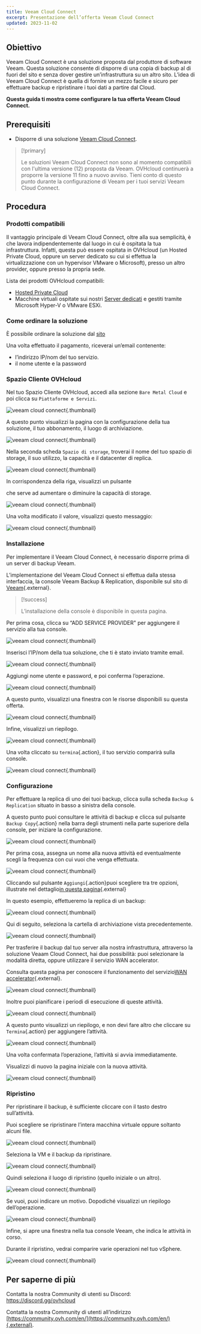 ```yaml
---
title: Veeam Cloud Connect
excerpt: Presentazione dell’offerta Veeam Cloud Connect
updated: 2023-11-02
---
```


## Obiettivo

Veeam Cloud Connect è una soluzione proposta dal produttore di software Veeam. Questa soluzione consente di disporre di una copia di backup al di fuori del sito e senza dover gestire un’infrastruttura su un altro sito. L’idea di Veeam Cloud Connect è quella di fornire un mezzo facile e sicuro per effettuare backup e ripristinare i tuoi dati a partire dal Cloud.

**Questa guida ti mostra come configurare la tua offerta Veeam Cloud Connect.**

## Prerequisiti

- Disporre di una soluzione [Veeam Cloud Connect](https://www.ovh.it/storage-solutions/veeam-cloud-connect/).

> [!primary]
>
> Le soluzioni Veeam Cloud Connect non sono al momento compatibili con l'ultima versione (12) proposta da Veeam. OVHcloud continuerà a proporre la versione 11 fino a nuovo avviso. Tieni conto di questo punto durante la configurazione di Veeam per i tuoi servizi Veeam Cloud Connect.
>

## Procedura

### Prodotti compatibili

Il vantaggio principale di Veeam Cloud Connect, oltre alla sua semplicità, è che lavora indipendentemente dal luogo in cui è ospitata la tua infrastruttura.  Infatti, questa può essere ospitata in OVHcloud (un Hosted Private Cloud, oppure un server dedicato su cui si effettua la virtualizzazione con un hypervisor VMware o Microsoft), presso un altro provider, oppure presso la propria sede.

Lista dei prodotti OVHcloud compatibili:

- [Hosted Private Cloud](https://www.ovhcloud.com/it/enterprise/products/hosted-private-cloud/)
- Macchine virtuali ospitate sui nostri [Server dedicati](https://www.ovhcloud.com/it/bare-metal/) e gestiti tramite Microsoft Hyper-V o VMware ESXi.

### Come ordinare la soluzione

È possibile ordinare la soluzione dal [sito](https://www.ovh.it/storage-solutions/veeam-cloud-connect/)

Una volta effettuato il pagamento, riceverai un’email contenente:

- l’indirizzo IP/nom del tuo servizio.
- il nome utente e la password

### Spazio Cliente OVHcloud

Nel tuo Spazio Cliente OVHcloud, accedi alla sezione `Bare Metal Cloud` e poi clicca su `Piattaforme e Servizi`.

![veeam cloud connect](veeam-cloud-connect-manager-start.png){.thumbnail}

A questo punto visualizzi la pagina con la configurazione della tua soluzione, il tuo abbonamento, il luogo di archiviazione.

![veeam cloud connect](veeam-cloud-connect-manager.png){.thumbnail}

Nella seconda scheda `Spazio di storage`, troverai il nome del tuo spazio di storage, il suo utilizzo, la capacità e il datacenter di replica.

![veeam cloud connect](veeam-cloud-connect-manager-espace.png){.thumbnail}

In corrispondenza della riga, visualizzi un pulsante

che serve ad aumentare o diminuire la capacità di storage.

![veeam cloud connect](veeam-cloud-connect-manager-modif-espace.png){.thumbnail}

Una volta modificato il valore, visualizzi questo messaggio:

![veeam cloud connect](veeam-cloud-connect-manager-modif-espace-ok.png){.thumbnail}

### Installazione

Per implementare il Veeam Cloud Connect, è necessario disporre prima di un server di backup Veeam.

L’implementazione del Veeam Cloud Connect si effettua dalla stessa interfaccia, la console Veeam Backup & Replication, disponibile sul sito di [Veeam](https://www.veeam.com/){.external}.

>[!success]
>
> L’installazione della console è disponibile in questa pagina.
>

Per prima cosa, clicca su “ADD SERVICE PROVIDER" per aggiungere il servizio alla tua console.

![veeam cloud connect](veeam-cloud-connect-add-provider.png){.thumbnail}

Inserisci l’IP/nom della tua soluzione, che ti è stato inviato tramite email.

![veeam cloud connect](veeam-cloud-connect-add-provider-ip.png){.thumbnail}

Aggiungi nome utente e password, e poi conferma l’operazione.

![veeam cloud connect](veeam-cloud-connect-add-provider-login.png){.thumbnail}

A questo punto, visualizzi una finestra con le risorse disponibili su questa offerta.

![veeam cloud connect](veeam-cloud-connect-add-provider-ressources.png){.thumbnail}

Infine, visualizzi un riepilogo.

![veeam cloud connect](veeam-cloud-connect-add-provider-recap.png){.thumbnail}

Una volta cliccato su `termina`{.action}, il tuo servizio comparirà sulla console.

![veeam cloud connect](veeam-cloud-connect-add-provider-finish.png){.thumbnail}

### Configurazione

Per effettuare la replica di uno dei tuoi backup, clicca sulla scheda `Backup & Replication` situato in basso a sinistra della console.

A questo punto puoi consultare le attività di backup e clicca sul pulsante `Backup Copy`{.action} nella barra degli strumenti nella parte superiore della console, per iniziare la configurazione.

![veeam cloud connect](veeam-cloud-connect-replicat.png){.thumbnail}

Per prima cosa, assegna un nome alla nuova attività ed eventualmente scegli la frequenza con cui vuoi che venga effettuata.

![veeam cloud connect](veeam-cloud-connect-replicat-name.png){.thumbnail}

Cliccando sul pulsante `Aggiungi`{.action}puoi scegliere tra tre opzioni, illustrate nel dettaglio[in questa pagina](https://helpcenter.veeam.com/docs/backup/vsphere/backup_copy_vms.html?ver=95){.external}

In questo esempio, effettueremo la replica di un backup:

![veeam cloud connect](veeam-cloud-connect-replicat-select.png){.thumbnail}

Qui di seguito, seleziona la cartella di archiviazione vista precedentemente.

![veeam cloud connect](veeam-cloud-connect-replicat-target.png){.thumbnail}

Per trasferire il backup dal tuo server alla nostra infrastruttura, attraverso la soluzione Veaam Cloud Connect, hai due possibilità: puoi selezionare la modalità diretta, oppure utilizzare il servizio WAN accelerator.

Consulta questa pagina per conoscere il funzionamento del servizio[WAN accelerator](https://helpcenter.veeam.com/docs/backup/vsphere/wan_hiw.html?ver=95){.external}.

![veeam cloud connect](veeam-cloud-connect-replicat-data.png){.thumbnail}

Inoltre puoi pianificare i periodi di esecuzione di queste attività.

![veeam cloud connect](veeam-cloud-connect-replicat-schedule.png){.thumbnail}

A questo punto visualizzi un riepilogo, e non devi fare altro che cliccare su `Termina`{.action} per aggiungere l’attività.

![veeam cloud connect](veeam-cloud-connect-replicat-finish.png){.thumbnail}

Una volta confermata l’operazione, l’attività si avvia immediatamente.

Visualizzi di nuovo la pagina iniziale con la nuova attività.

![veeam cloud connect](veeam-cloud-connect-replicat-cloud.png){.thumbnail}

### Ripristino

Per ripristinare il backup, è sufficiente cliccare con il tasto destro sull’attività.

Puoi scegliere se ripristinare l’intera macchina virtuale oppure soltanto alcuni file.

![veeam cloud connect](veeam-cloud-connect-restore.png){.thumbnail}

Seleziona la VM e il backup da ripristinare.

![veeam cloud connect](veeam-cloud-connect-restore-select.png){.thumbnail}

Quindi seleziona il luogo di ripristino (quello iniziale o un altro).

![veeam cloud connect](veeam-cloud-connect-restore-mode.png){.thumbnail}

Se vuoi, puoi indicare un motivo. Dopodiché visualizzi un riepilogo dell’operazione.

![veeam cloud connect](veeam-cloud-connect-restore-resume.png){.thumbnail}

Infine, si apre una finestra nella tua console Veeam, che indica le attività in corso.

Durante il ripristino, vedrai comparire varie operazioni nel tuo vSphere.

![veeam cloud connect](veeam-cloud-connect-restore-done.png){.thumbnail}

## Per saperne di più

Contatta la nostra Community di utenti su Discord: <https://discord.gg/ovhcloud>

Contatta la nostra Community di utenti all’indirizzo [https://community.ovh.com/en/](https://community.ovh.com/en/){.external}.
